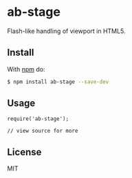 # ab-stage

Flash-like handling of viewport in HTML5.

## Install

With [npm](http://npmjs.org) do:

```bash
$ npm install ab-stage --save-dev
```

## Usage

	require('ab-stage');

	// view source for more

## License

MIT
